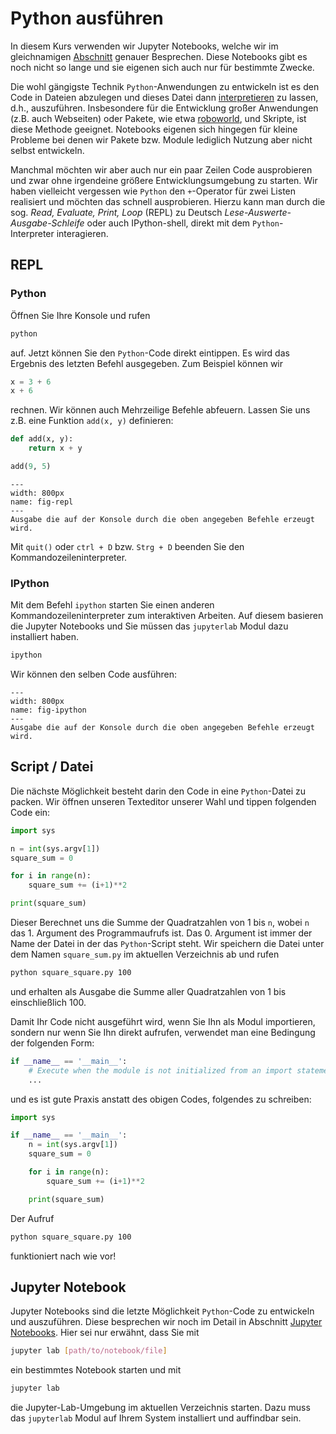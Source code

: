# Python ausführen

In diesem Kurs verwenden wir Jupyter Notebooks, welche wir im gleichnamigen [Abschnitt](sec-jupyter-notebooks) genauer Besprechen.
Diese Notebooks gibt es noch nicht so lange und sie eigenen sich auch nur für bestimmte Zwecke.

Die wohl gängigste Technik ``Python``-Anwendungen zu entwickeln ist es den Code in Dateien abzulegen und dieses Datei dann [interpretieren](def-interpreter) zu lassen, d.h., auszuführen.
Insbesondere für die Entwicklung großer Anwendungen (z.B. auch Webseiten) oder Pakete, wie etwa [roboworld](https://github.com/BZoennchen/robo-world), und Skripte, ist diese Methode geeignet.
Notebooks eigenen sich hingegen für kleine Probleme bei denen wir Pakete bzw. Module lediglich Nutzung aber nicht selbst entwickeln.

Manchmal möchten wir aber auch nur ein paar Zeilen Code ausprobieren und zwar ohne irgendeine größere Entwicklungsumgebung zu starten.
Wir haben vielleicht vergessen wie ``Python`` den ``+``-Operator für zwei Listen realisiert und möchten das schnell ausprobieren.
Hierzu kann man durch die sog. *Read, Evaluate, Print, Loop* (REPL) zu Deutsch *Lese-Auswerte-Ausgabe-Schleife* oder auch IPython-shell, direkt mit dem ``Python``-Interpreter interagieren.

## REPL

### Python

Öffnen Sie Ihre Konsole und rufen

```sh
python
```

auf.
Jetzt können Sie den ``Python``-Code direkt eintippen.
Es wird das Ergebnis des letzten Befehl ausgegeben.
Zum Beispiel können wir

```python
x = 3 + 6
x + 6
```

rechnen.
Wir können auch Mehrzeilige Befehle abfeuern.
Lassen Sie uns z.B. eine Funktion ``add(x, y)`` definieren:

```python
def add(x, y):
    return x + y

add(9, 5)
```

```{figure} ../../figs/python-tutorial/environment/repl.png
---
width: 800px
name: fig-repl
---
Ausgabe die auf der Konsole durch die oben angegeben Befehle erzeugt wird.
```

Mit ``quit()`` oder ``ctrl + D`` bzw. ``Strg + D`` beenden Sie den Kommandozeileninterpreter.

### IPython

Mit dem Befehl ``ipython`` starten Sie einen anderen Kommandozeileninterpreter zum interaktiven Arbeiten.
Auf diesem basieren die Jupyter Notebooks und Sie müssen das ``jupyterlab`` Modul dazu installiert haben.

```sh
ipython
```

Wir können den selben Code ausführen:

```{figure} ../../figs/python-tutorial/environment/ipython.png
---
width: 800px
name: fig-ipython
---
Ausgabe die auf der Konsole durch die oben angegeben Befehle erzeugt wird.
```

## Script / Datei

Die nächste Möglichkeit besteht darin den Code in eine ``Python``-Datei zu packen.
Wir öffnen unseren Texteditor unserer Wahl und tippen folgenden Code ein:

```python
import sys

n = int(sys.argv[1])
square_sum = 0

for i in range(n):
    square_sum += (i+1)**2

print(square_sum)
```

Dieser Berechnet uns die Summe der Quadratzahlen von 1 bis ``n``, wobei ``n`` das 1. Argument des Programmaufrufs ist.
Das 0. Argument ist immer der Name der Datei in der das ``Python``-Script steht.
Wir speichern die Datei unter dem Namen ``square_sum.py`` im aktuellen Verzeichnis ab und rufen

```sh
python square_square.py 100
```

und erhalten als Ausgabe die Summe aller Quadratzahlen von 1 bis einschließlich 100.

Damit Ihr Code nicht ausgeführt wird, wenn Sie Ihn als Modul importieren, sondern nur wenn Sie Ihn direkt aufrufen, verwendet man eine Bedingung der folgenden Form:

```python
if __name__ == '__main__':
    # Execute when the module is not initialized from an import statement.
    ...
```

und es ist gute Praxis anstatt des obigen Codes, folgendes zu schreiben:

```python
import sys

if __name__ == '__main__':
    n = int(sys.argv[1])
    square_sum = 0

    for i in range(n):
        square_sum += (i+1)**2

    print(square_sum)
```

Der Aufruf 

```sh
python square_square.py 100
```

funktioniert nach wie vor!

## Jupyter Notebook

Jupyter Notebooks sind die letzte Möglichkeit ``Python``-Code zu entwickeln und auszuführen.
Diese besprechen wir noch im Detail in Abschnitt [Jupyter Notebooks](sec-jupyter-notebooks).
Hier sei nur erwähnt, dass Sie mit

```sh
jupyter lab [path/to/notebook/file]
```

ein bestimmtes Notebook starten und mit 

```sh
jupyter lab
```

die Jupyter-Lab-Umgebung im aktuellen Verzeichnis starten.
Dazu muss das ``jupyterlab`` Modul auf Ihrem System installiert und auffindbar sein.